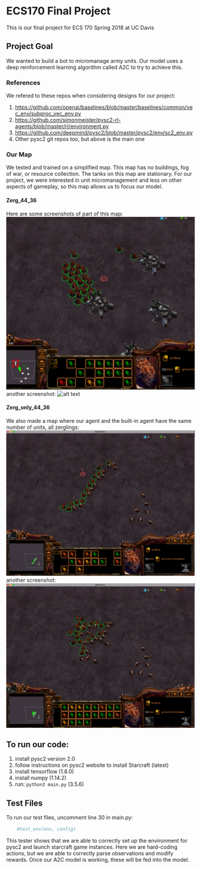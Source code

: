 # ECS170 Final Project
This is our final project for ECS 170 Spring 2018 at UC Davis

## Project Goal
We wanted to build a bot to micromanage army units. Our model uses a deep
reinforcement learning algorithm called A2C to try to achieve this.

### References
We refered to these repos when considering designs for our project:
1. https://github.com/openai/baselines/blob/master/baselines/common/vec_env/subproc_vec_env.py
2. https://github.com/simonmeister/pysc2-rl-agents/blob/master/rl/environment.py
3. https://github.com/deepmind/pysc2/blob/master/pysc2/env/sc2_env.py
4. Other pysc2 git repos too, but above is the main one

### Our Map
We tested and trained on a simplified map. This map has no buildings, fog
of war, or resource collection. The tanks on this map are stationary. For
our project, we were interested in unit micromanagement and less on other
aspects of gameplay, so this map allows us to focus our model.

#### Zerg_44_36
Here are some screenshots of part of this map:
![alt text](https://github.com/Micro-Masters/AI/blob/master/misc/Zerg_44_36_2.png)
another screenshot:
![alt text](https://github.com/Micro-Masters/AI/blob/master/misc/Zerg_44_36.png)

#### Zerg_only_44_36
We also made a map where our agent and the built-in agent have the same
number of units, all zerglings:
![alt text](https://github.com/Micro-Masters/AI/blob/master/misc/Zerg_only_44_36.png)
another screenshot:
![alt text](https://github.com/Micro-Masters/AI/blob/master/misc/Zerg_only_44_36_2.png)

## To run our code:
1. install pysc2 version 2.0
2. follow instructions on pysc2 website to install Starcraft (latest)
3. install tensorflow (1.8.0)
4. install numpy (1.14.2)
5. run: `python3 main.py` (3.5.6)

## Test Files

To run our test files, uncomment line 30 in main.py:

```py
    #test_env(env, config)
```

This tester shows that we are able to correctly set up the environment for
pysc2 and launch starcraft game instances. Here we are hard-coding actions,
but we are able to correctly parse observations and modify rewards. Once our
A2C model is working, these will be fed into the model.

